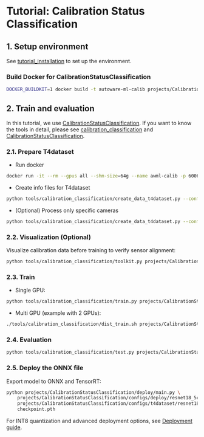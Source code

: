 # Tutorial: Calibration Status Classification

## 1. Setup environment

See [tutorial_installation](/docs/tutorial/tutorial_installation.md) to set up the environment.

### Build Docker for CalibrationStatusClassification

```sh
DOCKER_BUILDKIT=1 docker build -t autoware-ml-calib projects/CalibrationStatusClassification/
```

## 2. Train and evaluation

In this tutorial, we use [CalibrationStatusClassification](/projects/CalibrationStatusClassification/).
If you want to know the tools in detail, please see [calibration_classification](/tools/calibration_classification/) and [CalibrationStatusClassification](/projects/CalibrationStatusClassification/).

### 2.1. Prepare T4dataset

- Run docker

```sh
docker run -it --rm --gpus all --shm-size=64g --name awml-calib -p 6006:6006 -v $PWD/:/workspace -v $PWD/data:/workspace/data autoware-ml-calib
```

- Create info files for T4dataset

```sh
python tools/calibration_classification/create_data_t4dataset.py --config /workspace/autoware_ml/configs/calibration_classification/dataset/t4dataset/gen2_base.py --version gen2_base --root_path ./data/t4dataset -o ./data/t4dataset/calibration_info/
```

- (Optional) Process only specific cameras

```sh
python tools/calibration_classification/create_data_t4dataset.py --config /workspace/autoware_ml/configs/calibration_classification/dataset/t4dataset/gen2_base.py --version gen2_base --root_path ./data/t4dataset -o ./data/t4dataset/calibration_info/ --target_cameras CAM_FRONT CAM_LEFT CAM_RIGHT
```

### 2.2. Visualization (Optional)

Visualize calibration data before training to verify sensor alignment:

```sh
python tools/calibration_classification/toolkit.py projects/CalibrationStatusClassification/configs/t4dataset/resnet18_5ch_1xb16-50e_j6gen2.py --info_pkl data/t4dataset/calibration_info/t4dataset_gen2_base_infos_test.pkl --data_root data/t4dataset --output_dir ./work_dirs/calibration_visualization
```

### 2.3. Train

- Single GPU:

```sh
python tools/calibration_classification/train.py projects/CalibrationStatusClassification/configs/t4dataset/resnet18_5ch_1xb16-50e_j6gen2.py
```

- Multi GPU (example with 2 GPUs):

```sh
./tools/calibration_classification/dist_train.sh projects/CalibrationStatusClassification/configs/t4dataset/resnet18_5ch_1xb16-50e_j6gen2.py 2
```

### 2.4. Evaluation

```sh
python tools/calibration_classification/test.py projects/CalibrationStatusClassification/configs/t4dataset/resnet18_5ch_1xb16-50e_j6gen2.py epoch_25.pth --out results.pkl
```

### 2.5. Deploy the ONNX file

Export model to ONNX and TensorRT:

```sh
python projects/CalibrationStatusClassification/deploy/main.py \
    projects/CalibrationStatusClassification/configs/deploy/resnet18_5ch.py \
    projects/CalibrationStatusClassification/configs/t4dataset/resnet18_5ch_1xb16-50e_j6gen2.py \
    checkpoint.pth
```

For INT8 quantization and advanced deployment options, see [Deployment guide](/tools/calibration_classification/README.md#6-deployment).
